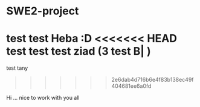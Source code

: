 # SWE2-project
test test Heba :D 
<<<<<<< HEAD
test test test ziad (3 test B| )
=======
test tany 
>>>>>>> 2e6dab4d716b6e4f83b138ec49f404681ee6a0fd

Hi ... nice to work with you all